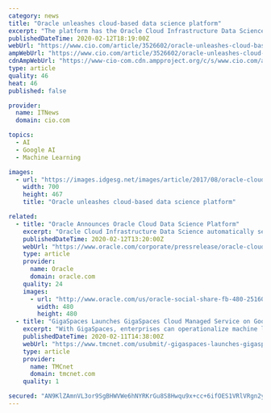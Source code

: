 ```yaml
---
category: news
title: "Oracle unleashes cloud-based data science platform"
excerpt: "The platform has the Oracle Cloud Infrastructure Data Science service at its core. It provides users the ability to build, train, and manage machine learning algorithms on the Oracle Cloud using Python, TensorFlow, Keras, Jupyter and other popular data science tools. Six additional services round out the platform, including new machine learning ..."
publishedDateTime: 2020-02-12T18:19:00Z
webUrl: "https://www.cio.com/article/3526602/oracle-unleashes-cloud-based-data-science-platform.html"
ampWebUrl: "https://www.cio.com/article/3526602/oracle-unleashes-cloud-based-data-science-platform.amp.html"
cdnAmpWebUrl: "https://www-cio-com.cdn.ampproject.org/c/s/www.cio.com/article/3526602/oracle-unleashes-cloud-based-data-science-platform.amp.html"
type: article
quality: 46
heat: 46
published: false

provider:
  name: ITNews
  domain: cio.com

topics:
  - AI
  - Google AI
  - Machine Learning

images:
  - url: "https://images.idgesg.net/images/article/2017/08/oracle-cloud-on-building-100730618-large.jpg"
    width: 700
    height: 467
    title: "Oracle unleashes cloud-based data science platform"

related:
  - title: "Oracle Announces Oracle Cloud Data Science Platform"
    excerpt: "Oracle Cloud Infrastructure Data Science automatically selects the most optimal training datasets through AutoML algorithm selection and tuning, model evaluation and model explanation. Today, organizations realize only a fraction of the enormous transformational potential of data because data science teams don’t have easy access to the right ..."
    publishedDateTime: 2020-02-12T13:20:00Z
    webUrl: "https://www.oracle.com/corporate/pressrelease/oracle-cloud-data-science-platform-021220.html"
    type: article
    provider:
      name: Oracle
      domain: oracle.com
    quality: 24
    images:
      - url: "http://www.oracle.com/us/oracle-social-share-fb-480-2516041.jpg"
        width: 480
        height: 480
  - title: "GigaSpaces Launches GigaSpaces Cloud Managed Service on Google Cloud Platform"
    excerpt: "With GigaSpaces, enterprises can operationalize machine learning and transactional processing to gain real-time insights ... are leveraged by hundreds of Tier-1 and Fortune-listed organizations worldwide across financial services, retail, transportation, telecom, healthcare, and more. GigaSpaces offices are located in the US, Europe and Asia."
    publishedDateTime: 2020-02-11T14:38:00Z
    webUrl: "https://www.tmcnet.com/usubmit/-gigaspaces-launches-gigaspaces-cloud-managed-service-google-cloud-/2020/02/11/9095876.htm"
    type: article
    provider:
      name: TMCnet
      domain: tmcnet.com
    quality: 1

secured: "AN9KlZAmnVL3or9SgBHWVWe6hNYRKrGu8S8Hwqu9x+cc+6ifOES1VRlVRgn2yJS/aAwpt18rTiXcIq2CESxqf5Mb3pgCd7BRdmSRu/NAwzmsaxbUdmQ8cK7UNt3V7vUdchaE9Hu9/dqQ/aG2CJToCQT1bU791vCmGBW1XJEaqZmV3kKqY42bX+EoiBeBnbAYK7y610qRXcRsKZEnF6hMO9ol6jyZMWRG/wZXP9BchsxmDlzGSaQlWk8Mp/VM6MLZV81S75onyc3JBZFAyzO1XbmnZaNQUhPh2xtqZriygB8A73rAKVR4ILnvouTxnpfoxN/wEDjdk+P6d9HK66boJzMnnvkB8OK3BQNwafzTHt6dAcJgogLCT7v3N7pSHOIeratQniMYPMSNyBWd1BTmzKPxneW4xacnKRdsPfz0p0dImdcbHERyacIEmweu0IZVUkNuQDYXyJFNJQON+1sekRpcRBeZ7ym/voeCc5/AbSs=;DYxP3mNQeulRYZ5OB1n67g=="
---
```


